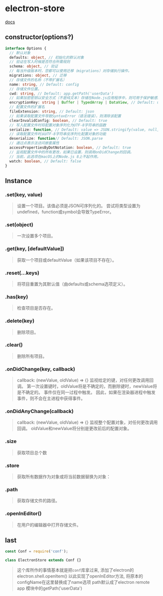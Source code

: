 # electron-store

[docs](https://github.com/sindresorhus/electron-store)

## constructor(options?)

```ts
interface Options {
  // 默认对象
  defaults: object, // 初始化的默认对象
  // 验证在写入时候是否符合所需规则
  schema: object, // 验证
  // 每当升级版本时，您都可以使用迁移（migrations）对存储执行操作。
  migrations: object, // 迁移
  // 存储文件的名称（不带扩展名）
  name: string, // Default: config
  // 存储文件位置。
  cwd: string, // Default: app.getPath('userData')
  // 如果加密密钥以安全方式（不是纯文本）存储在Node.js应用程序中，则可用于保护敏感数据
  encryptionKey: string | Buffer | TypedArray | DataView, // Default: undefined
  // 配置文件的扩展名
  fileExtension: string, // Default: json
  // 如果读取配置文件导致SyntaxError（语法错误），则清除该配置
  clearInvalidConfig: boolean, // Default: true
  // 写入配置文件时将配置对象序列化为UTF-8字符串的函数
  serialize: function, // Default: value => JSON.stringify(value, null, '\t')
  // 读取配置文件时从UTF-8字符串反序列化配置对象的功能
  deserialize: function// Default: JSON.parse
  // 通过点表示法访问嵌套属性
  accessPropertiesByDotNotation: boolean, // Default: true
  // 监视配置文件中的所有更改，如果已设置，则调用onDidChange的回调。
  // 当前，此选项在macOS上的Node.js 8上不起作用。
  watch: boolean, // Default: false
}
```

## Instance

### .set(key, value)

> 设置一个项目。该值必须是JSON可序列化的。 
> 尝试将类型设置为undefined，function或symbol会导致TypeError。

### .set(object)

> 一次设置多个项目。

### .get(key, [defaultValue])

> 获取一个项目或defaultValue（如果该项目不存在）。

### .reset(…keys)

> 将项目重置为其默认值（由defaults或schema选项定义）。

### .has(key)

> 检查项目是否存在。

### .delete(key)

> 删除项目。

### .clear()

> 删除所有项目。

### .onDidChange(key, callback)

> callback: (newValue, oldValue) => {}
> 监视给定的键，对任何更改调用回调。 
> 第一次设置键时，oldValue将是不确定的，而删除键时，newValue将是不确定的。
> 事件仅在同一过程中触发。 因此，如果在渲染器进程中触发事件，则不会在主进程中获得事件。

### .onDidAnyChange(callback)

> callback: (newValue, oldValue) => {}
> 监视整个配置对象，对任何更改调用回调。
> oldValue和newValue将分别是更改前后的配置对象。

### .size

> 获取项目总个数

### .store

> 获取所有数据作为对象或将当前数据替换为对象：

### .path

> 获取存储文件的路径。

### .openInEditor()

> 在用户的编辑器中打开存储文件。

## last

```js
const Conf = require('conf');

class ElectronStore extends Conf {}
```

> 这个库所作的事情基本就是把`conf`库拿过来, 添加了electron的electron.shell.openItem()
> 以此实现了openInEditor方法, 将原本的configName在这里替换成了name选项
> path默认成了electron remote app 模块中的getPath('userData')